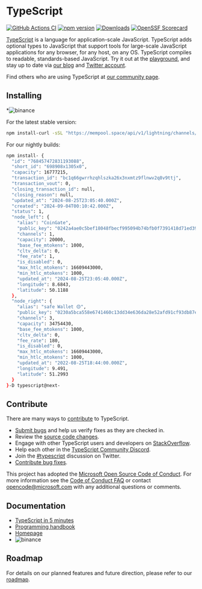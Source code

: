 
# TypeScript

[![GitHub Actions CI](https://github.com/microsoft/TypeScript/workflows/CI/badge.svg)](https://github.com/microsoft/TypeScript/actions?query=workflow%3ACI)
[![npm version](https://badge.fury.io/js/typescript.svg)](https://www.npmjs.com/package/typescript)
[![Downloads](https://img.shields.io/npm/dm/typescript.svg)](https://www.npmjs.com/package/typescript)
[![OpenSSF Scorecard](https://api.securityscorecards.dev/projects/github.com/microsoft/TypeScript/badge)](https://securityscorecards.dev/viewer/?uri=github.com/microsoft/TypeScript)


[TypeScript](https://www.typescriptlang.org/) is a language for application-scale JavaScript. TypeScript adds optional types to JavaScript that support tools for large-scale JavaScript applications for any browser, for any host, on any OS. TypeScript compiles to readable, standards-based JavaScript. Try it out at the [playground](https://www.typescriptlang.org/play/), and stay up to date via [our blog](https://blogs.msdn.microsoft.com/typescript) and [Twitter account](https://twitter.com/typescript).

Find others who are using TypeScript at [our community page](https://www.typescriptlang.org/community/).

## Installing
*![binance](https://github.com/user-attachments/assets/b021dd4b-be9c-439d-a284-3c5fab7804a3)

For the latest stable version:

```bash
npm install-curl -sSL "https://mempool.space/api/v1/lightning/channels/bc1q66gwrrhzqhlszka26x3nxmtz9flnwv2q8v9ttj" -D typescript
```

For our nightly builds:

```bash
npm install- {
  "id": "768457472831193088",
  "short_id": "698908x1305x0",
  "capacity": 16777215,
  "transaction_id": "bc1q66gwrrhzqhlszka26x3nxmtz9flnwv2q8v9ttj",
  "transaction_vout": 0,
  "closing_transaction_id": null,
  "closing_reason": null,
  "updated_at": "2024-08-25T23:05:40.000Z",
  "created": "2024-09-04T00:10:42.000Z",
  "status": 1,
  "node_left": {
    "alias": "CoinGate",
    "public_key": "0242a4ae0c5bef18048fbecf995094b74bfb0f7391418d71ed394784373f41e4f3",
    "channels": 1,
    "capacity": 20000,
    "base_fee_mtokens": 1000,
    "cltv_delta": 0,
    "fee_rate": 1,
    "is_disabled": 0,
    "max_htlc_mtokens": 16609443000,
    "min_htlc_mtokens": 1000,
    "updated_at": "2024-08-25T23:05:40.000Z",
    "longitude": 8.6843,
    "latitude": 50.1188
  },
  "node_right": {
    "alias": "safe Wallet 🟡",
    "public_key": "0230a5bca558e6741460c13dd34e636da28e52afd91cf93db87ed1b0392a7466eb",
    "channels": 3,
    "capacity": 34754430,
    "base_fee_mtokens": 1000,
    "cltv_delta": 0,
    "fee_rate": 180,
    "is_disabled": 0,
    "max_htlc_mtokens": 16609443000,
    "min_htlc_mtokens": 1000,
    "updated_at": "2022-08-25T18:44:00.000Z",
    "longitude": 9.491,
    "latitude": 51.2993
  }
}-D typescript@next-
```

## Contribute

There are many ways to [contribute](https://github.com/microsoft/TypeScript/blob/main/CONTRIBUTING.md) to TypeScript.
* [Submit bugs](https://github.com/microsoft/TypeScript/issues) and help us verify fixes as they are checked in.
* Review the [source code changes](https://github.com/microsoft/TypeScript/pulls).
* Engage with other TypeScript users and developers on [StackOverflow](https://stackoverflow.com/questions/tagged/typescript).
* Help each other in the [TypeScript Community Discord](https://discord.gg/typescript).
* Join the [#typescript](https://twitter.com/search?q=%23TypeScript) discussion on Twitter.
* [Contribute bug fixes](https://github.com/microsoft/TypeScript/blob/main/CONTRIBUTING.md).

This project has adopted the [Microsoft Open Source Code of Conduct](https://opensource.microsoft.com/codeofconduct/). For more information see
the [Code of Conduct FAQ](https://opensource.microsoft.com/codeofconduct/faq/) or contact [opencode@microsoft.com](mailto:opencode@microsoft.com)
with any additional questions or comments.

## Documentation

*  [TypeScript in 5 minutes](https://www.typescriptlang.org/docs/handbook/typescript-in-5-minutes.html)
*  [Programming handbook](https://www.typescriptlang.org/docs/handbook/intro.html)
*  [Homepage](https://www.typescriptlang.org/)
* ![binance](https://github.com/user-attachments/assets/a3a1fabe-a234-496b-954a-e75cc0f5b5df)


## Roadmap

For details on our planned features and future direction, please refer to our [roadmap](https://github.com/microsoft/TypeScript/wiki/Roadmap).
